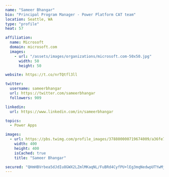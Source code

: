 ```yaml
---
name: "Sameer Bhangar"
bio: "Principal Program Manager - Power Platform CAT team"
location: Seattle, WA
type: "profile"
heat: 57

affiliation:
  name: Microsoft
  domain: microsoft.com
  images:
    - url: "/assets/images/organizations/microsoft.com-50x50.jpg"
      width: 50
      height: 50

website: https://t.co/nrTQtfl3ll

twitter:
  username: sameerbhangar
  url: https://twitter.com/sameerbhangar
  followers: 909

linkedin:
  url: https://www.linkedin.com/in/sameerbhangar

topics:
  - Power Apps

images:
  - url: https://pbs.twimg.com/profile_images/378800000719674009/a36fe7ddfab1778b76e5793772e43798_400x400.jpeg
    width: 400
    height: 400
    isCached: true
    title: "Sameer Bhangar"

secured: "QHmHBVrbea5dJdIu8GWX2LZmlMKaqNL/FuBRd4CyfPU+lEg3mqNedwpUTYwMjpxBWQe5jvKgbr3MdkKVJHlIuab8eCUKDq1Uivv83mRf4XsRzaG0xmJ/jhFvlbnN61LmD4zaUv8vnun1XaYCfC/efFb9Ga7g00uqqm7TpPUlMa3b3f71n76HdkOZb4lCCA4+3JR1Y7R0FoKStILmBiMhjD7fANwRjmDGyoVs3tomIXgkiNicPvo1+4L5K6Ao8URq/aFwJsKMjCyo3koJeQ4uKd+jJKRNAbQDdvWDpWNecqy2pVGbU0smAn4ohRluDB9QlKHZWfgDJbSi4zOz2TV6OVomT8m9mkqrk492aj3vcvZyHocx0Qd1OQE2Q1trNEAqIZ0IueFbBIzMdTIFmdyXpQ==;tTVc10Q2AY21VzVgW7gJug=="
---
```


